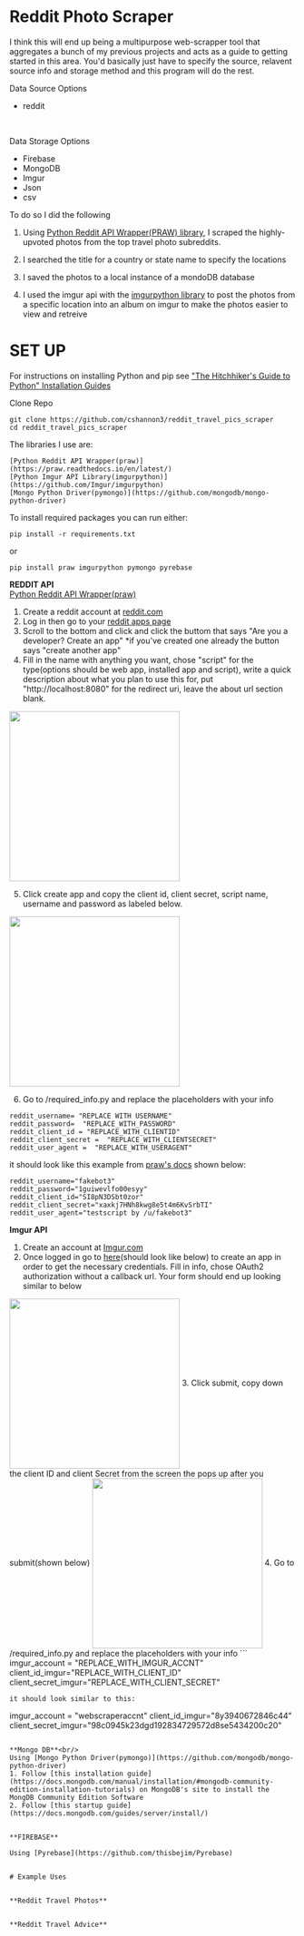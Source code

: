 
# Reddit Photo Scraper

I think this will end up being a multipurpose web-scrapper tool that aggregates a bunch of my previous projects and acts as a guide to getting started in this area. You'd basically just have to specify the source, relavent source info and storage method and this program will do the rest.


Data Source Options<br/>
 - reddit 
<br/>

Data Storage Options<br/>
 - Firebase
 - MongoDB
 - Imgur
 - Json
 - csv 


To do so I did the following
1. Using [Python Reddit API Wrapper(PRAW) library](https://praw.readthedocs.io/en/latest/), I scraped the highly-upvoted photos from the top travel photo subreddits. 

2. I searched the title for a country or state name to specify the locations

3. I saved the photos to a local instance of a mondoDB database

4. I used the  imgur api with the [imgurpython library](https://github.com/Imgur/imgurpython) to post the photos from a specific location into an album on imgur to make the photos easier to view and retreive

# SET UP
 
For instructions on installing Python and pip see ["The Hitchhiker's Guide to Python" Installation Guides](http://docs.python-guide.org/en/latest/starting/installation/)


Clone Repo
```
git clone https://github.com/cshannon3/reddit_travel_pics_scraper
cd reddit_travel_pics_scraper
```
The libraries I use are:

    [Python Reddit API Wrapper(praw)](https://praw.readthedocs.io/en/latest/)
    [Python Imgur API Library(imgurpython)](https://github.com/Imgur/imgurpython)
    [Mongo Python Driver(pymongo)](https://github.com/mongodb/mongo-python-driver)

To install required packages you can run either:
```
pip install -r requirements.txt
```
or 
```
pip install praw imgurpython pymongo pyrebase
```
**REDDIT API**<br/>
[Python Reddit API Wrapper(praw)](https://praw.readthedocs.io/en/latest/)
1. Create a reddit account at [reddit.com](https://www.reddit.com/)
2. Log in then go to your [reddit apps page](https://www.reddit.com/prefs/apps/)
3. Scroll to the bottom and click and click the buttom that says
    "Are you a developer? Create an app"
    *if you've created one already the button says "create another app"
4. Fill in the name with anything you want, chose "script" for the type(options should be web app, installed app and script), write a quick description about what you plan to use this for, put "http://localhost:8080" for the redirect uri, leave the about url section blank.
<img align="center" src="https://github.com/cshannon3/reddit_travel_pics_scraper/blob/master/screenshots/createapplicationreddit.png" height="300">

5. Click create app and copy the client id, client secret, script name, username and password as labeled below. 
<img align="center" src="https://github.com/cshannon3/reddit_travel_pics_scraper/blob/master/screenshots/applicationcomponentsreddit.png" height="300">

6. Go to /required_info.py and replace the placeholders with your info
```
reddit_username= "REPLACE WITH USERNAME"
reddit_password=  "REPLACE_WITH_PASSWORD"
reddit_client_id = "REPLACE_WITH_CLIENTID"
reddit_client_secret =  "REPLACE_WITH_CLIENTSECRET"
reddit_user_agent =  "REPLACE_WITH_USERAGENT"
```
it should look like this example from [praw's docs](https://praw.readthedocs.io/en/latest/getting_started/authentication.html#oauth) shown below:
```
reddit_username="fakebot3"
reddit_password="1guiwevlfo00esyy"
reddit_client_id="SI8pN3DSbt0zor"
reddit_client_secret="xaxkj7HNh8kwg8e5t4m6KvSrbTI"
reddit_user_agent="testscript by /u/fakebot3"

```



**Imgur API**
1. Create an account at [Imgur.com](https://imgur.com/)
2. Once logged in go to [here](https://api.imgur.com/oauth2/addclient)(should look like below) to create an app in order to get the necessary credentials. Fill in info, chose OAuth2 authorization without a callback url. Your form should end up looking similar to below
<img align="center" src="https://github.com/cshannon3/reddit_travel_pics_scraper/blob/master/screenshots/imgur_setup/imgur2.png" height="300">
3. Click submit, copy down the client ID and client Secret from the screen the pops up after you submit(shown below)
<img align="center" src="https://github.com/cshannon3/reddit_travel_pics_scraper/blob/master/screenshots/imgur_setup/imgur3.png" height="300">
4. Go to /required_info.py and replace the placeholders with your info
```
imgur_account =  "REPLACE_WITH_IMGUR_ACCNT" 
client_id_imgur="REPLACE_WITH_CLIENT_ID" 
client_secret_imgur="REPLACE_WITH_CLIENT_SECRET" 

```
it should look similar to this:
```
imgur_account =  "webscraperaccnt" 
client_id_imgur="8y3940672846c44" 
client_secret_imgur="98c0945k23dgd192834729572d8se5434200c20"
```

**Mongo DB**<br/>
Using [Mongo Python Driver(pymongo)](https://github.com/mongodb/mongo-python-driver)
1. Follow [this installation guide](https://docs.mongodb.com/manual/installation/#mongodb-community-edition-installation-tutorials) on MongoDB's site to install the MongDB Community Edition Software
2. Follow [this startup guide](https://docs.mongodb.com/guides/server/install/)


**FIREBASE**

Using [Pyrebase](https://github.com/thisbejim/Pyrebase)


# Example Uses


**Reddit Travel Photos**
```


```

**Reddit Travel Advice**
```


```


